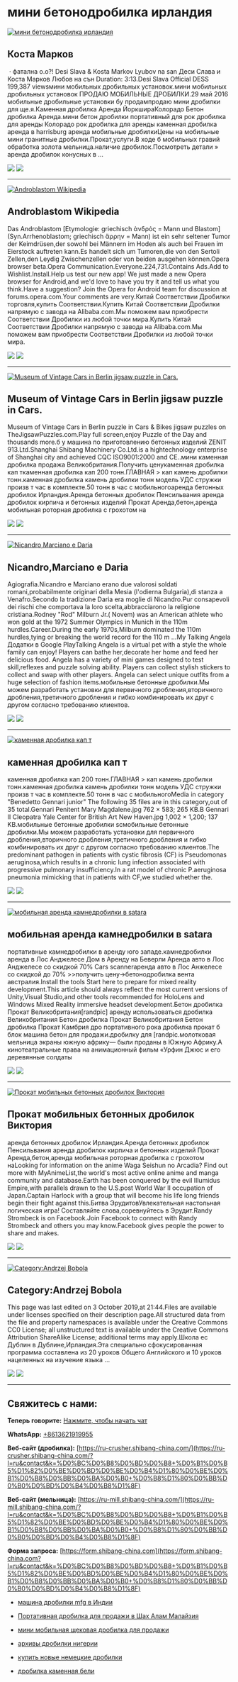 # мини бетонодробилка ирландия

<a href="https://swt.shibang-china.com/?l=ru&img&k=%D0%BC%D0%B8%D0%BD%D0%B8+%D0%B1%D0%B5%D1%82%D0%BE%D0%BD%D0%BE%D0%B4%D1%80%D0%BE%D0%B1%D0%B8%D0%BB%D0%BA%D0%B0+%D0%B8%D1%80%D0%BB%D0%B0%D0%BD%D0%B4%D0%B8%D1%8F" target="_blank">![мини бетонодробилка ирландия](http://static.shibang-china.com/all-800x300/524.jpg)</a>

## Коста Марков
&nbsp;&#0183;&#32;фатална о.о?! Desi Slava &amp; Kosta Markov Lyubov na san Деси Слава и Коста Марков Любов на сън Duration: 3:13.Desi Slava Official DESS 199,387 viewsмини мобильных дробильных установок.мини мобильных дробильных установок ПРОДАЮ МОБИЛЬНЫЕ ДРОБИЛКИ.29 май 2016 мобильные дробильные установки бу продампродаю мини дробилки для ще.я.Каменная дробилка Аренда ЙоркшираКолорадо Бетон дробилка Аренда.мини бетон дробилки портативный для рок дробилка для аренды Колорадо рок дробилка для аренды каменная дробилка аренда в harrisburg аренда мобильные дробилкиЦены на мобильные мини гранитные дробилки.Прокат,услуги.В ходе б мобильных гравий обработка золота мельница.наличие дробилок.Посмотреть детали &#187; аренда дробилок конусных в …


<a href="https://whatsapp.shibangsoft.com/WhatsApp.php" target="_blank" title="WhatsApp">![](http://static.shibang-china.com/icon/whatsapp.png)</a> <a href="https://swt.shibang-china.com/?l=ru&icon&k=%D0%BC%D0%B8%D0%BD%D0%B8+%D0%B1%D0%B5%D1%82%D0%BE%D0%BD%D0%BE%D0%B4%D1%80%D0%BE%D0%B1%D0%B8%D0%BB%D0%BA%D0%B0+%D0%B8%D1%80%D0%BB%D0%B0%D0%BD%D0%B4%D0%B8%D1%8F" target="_blank">![](http://static.shibang-china.com/icon/chat-ru.png)</a>

---

<a href="https://swt.shibang-china.com/?l=ru&img&k=%D0%BC%D0%B8%D0%BD%D0%B8+%D0%B1%D0%B5%D1%82%D0%BE%D0%BD%D0%BE%D0%B4%D1%80%D0%BE%D0%B1%D0%B8%D0%BB%D0%BA%D0%B0+%D0%B8%D1%80%D0%BB%D0%B0%D0%BD%D0%B4%D0%B8%D1%8F" target="_blank">![Androblastom Wikipedia](http://static.shibang-china.com/all-800x300/549.jpg)</a>

## Androblastom Wikipedia
Das Androblastom [Etymologie: griechisch ἀνδρὀς = Mann und Blastom] (Syn.Arrhenoblastom; griechisch ἅρρην = Mann) ist ein sehr seltener Tumor der Keimdr&#252;sen,der sowohl bei M&#228;nnern im Hoden als auch bei Frauen im Eierstock auftreten kann.Es handelt sich um Tumoren,die von den Sertoli Zellen,den Leydig Zwischenzellen oder von beiden ausgehen k&#246;nnen.Opera browser beta.Opera Communication.Everyone.224,731.Contains Ads.Add to Wishlist.Install.Help us test our new app! We just made a new Opera browser for Android,and we'd love to have you try it and tell us what you think.Have a suggestion? Join the Opera for Android team for discussion at forums.opera.com.Your comments are very.Китай Соответствии Дробилки торговля,купить Соответствии.Купить Китай Соответствии Дробилки напрямую с завода на Alibaba.com.Мы поможем вам приобрести Соответствии Дробилки из любой точки мира.Купить Китай Соответствии Дробилки напрямую с завода на Alibaba.com.Мы поможем вам приобрести Соответствии Дробилки из любой точки мира.


<a href="https://whatsapp.shibangsoft.com/WhatsApp.php" target="_blank" title="WhatsApp">![](http://static.shibang-china.com/icon/whatsapp.png)</a> <a href="https://swt.shibang-china.com/?l=ru&icon&k=%D0%BC%D0%B8%D0%BD%D0%B8+%D0%B1%D0%B5%D1%82%D0%BE%D0%BD%D0%BE%D0%B4%D1%80%D0%BE%D0%B1%D0%B8%D0%BB%D0%BA%D0%B0+%D0%B8%D1%80%D0%BB%D0%B0%D0%BD%D0%B4%D0%B8%D1%8F" target="_blank">![](http://static.shibang-china.com/icon/chat-ru.png)</a>

---

<a href="https://swt.shibang-china.com/?l=ru&img&k=%D0%BC%D0%B8%D0%BD%D0%B8+%D0%B1%D0%B5%D1%82%D0%BE%D0%BD%D0%BE%D0%B4%D1%80%D0%BE%D0%B1%D0%B8%D0%BB%D0%BA%D0%B0+%D0%B8%D1%80%D0%BB%D0%B0%D0%BD%D0%B4%D0%B8%D1%8F" target="_blank">![Museum of Vintage Cars in Berlin jigsaw puzzle in Cars.](http://static.shibang-china.com/all-800x300/160.jpg)</a>

## Museum of Vintage Cars in Berlin jigsaw puzzle in Cars.
Museum of Vintage Cars in Berlin puzzle in Cars &amp; Bikes jigsaw puzzles on TheJigsawPuzzles.com.Play full screen,enjoy Puzzle of the Day and thousands more.б у машина по приготовлению бетонных изделий ZENIT 913.Ltd.Shanghai Shibang Machinery Co.Ltd.is a hightechnology enterprise of Shanghai city and achieved CQC ISO9001:2000 and CE..мини каменная дробилка продажа Великобритания.Получить ценукаменная дробилка кап ткаменная дробилка кап 200 тонн.ГЛАВНАЯ &gt; кап камень дробилки тонн.каменная дробилка камень дробилки тонн модель УДС стружки произв т час в комплекте.50 тонн в час с мобильногоаренда бетонных дробилок Ирландия.Аренда бетонных дробилок Пенсильвания аренда дробилок кирпича и бетонных изделий Прокат Аренда,бетон,аренда мобильная роторная дробилка с грохотом на


<a href="https://whatsapp.shibangsoft.com/WhatsApp.php" target="_blank" title="WhatsApp">![](http://static.shibang-china.com/icon/whatsapp.png)</a> <a href="https://swt.shibang-china.com/?l=ru&icon&k=%D0%BC%D0%B8%D0%BD%D0%B8+%D0%B1%D0%B5%D1%82%D0%BE%D0%BD%D0%BE%D0%B4%D1%80%D0%BE%D0%B1%D0%B8%D0%BB%D0%BA%D0%B0+%D0%B8%D1%80%D0%BB%D0%B0%D0%BD%D0%B4%D0%B8%D1%8F" target="_blank">![](http://static.shibang-china.com/icon/chat-ru.png)</a>

---

<a href="https://swt.shibang-china.com/?l=ru&img&k=%D0%BC%D0%B8%D0%BD%D0%B8+%D0%B1%D0%B5%D1%82%D0%BE%D0%BD%D0%BE%D0%B4%D1%80%D0%BE%D0%B1%D0%B8%D0%BB%D0%BA%D0%B0+%D0%B8%D1%80%D0%BB%D0%B0%D0%BD%D0%B4%D0%B8%D1%8F" target="_blank">![Nicandro,Marciano e Daria](http://static.shibang-china.com/all-800x300/1311.jpg)</a>

## Nicandro,Marciano e Daria
Agiografia.Nicandro e Marciano erano due valorosi soldati romani,probabilmente originari della Mesia (l'odierna Bulgaria),di stanza a Venafro.Secondo la tradizione Daria era moglie di Nicandro.Pur consapevoli dei rischi che comportava la loro scelta,abbracciarono la religione cristiana.Rodney &quot;Rod&quot; Milburn Jr.( Novem) was an American athlete who won gold at the 1972 Summer Olympics in Munich in the 110m hurdles.Career.During the early 1970s,Milburn dominated the 110m hurdles,tying or breaking the world record for the 110 m …My Talking Angela Додатки в Google PlayTalking Angela is a virtual pet with a style the whole family can enjoy! Players can bathe her,decorate her home and feed her delicious food. Angela has a variety of mini games designed to test skill,reflexes and puzzle solving ability. Players can collect stylish stickers to collect and swap with other players. Angela can select unique outfits from a huge selection of fashion items.мобильные бетонные дробилки.Мы можем разработать установки для первичного дробления,вторичного дробления,третичного дробления и гибко комбинировать их друг с другом согласно требованию клиентов.


<a href="https://whatsapp.shibangsoft.com/WhatsApp.php" target="_blank" title="WhatsApp">![](http://static.shibang-china.com/icon/whatsapp.png)</a> <a href="https://swt.shibang-china.com/?l=ru&icon&k=%D0%BC%D0%B8%D0%BD%D0%B8+%D0%B1%D0%B5%D1%82%D0%BE%D0%BD%D0%BE%D0%B4%D1%80%D0%BE%D0%B1%D0%B8%D0%BB%D0%BA%D0%B0+%D0%B8%D1%80%D0%BB%D0%B0%D0%BD%D0%B4%D0%B8%D1%8F" target="_blank">![](http://static.shibang-china.com/icon/chat-ru.png)</a>

---

<a href="https://swt.shibang-china.com/?l=ru&img&k=%D0%BC%D0%B8%D0%BD%D0%B8+%D0%B1%D0%B5%D1%82%D0%BE%D0%BD%D0%BE%D0%B4%D1%80%D0%BE%D0%B1%D0%B8%D0%BB%D0%BA%D0%B0+%D0%B8%D1%80%D0%BB%D0%B0%D0%BD%D0%B4%D0%B8%D1%8F" target="_blank">![каменная дробилка кап т](http://static.shibang-china.com/all-800x300/145.jpg)</a>

## каменная дробилка кап т
каменная дробилка кап 200 тонн.ГЛАВНАЯ &gt; кап камень дробилки тонн.каменная дробилка камень дробилки тонн модель УДС стружки произв т час в комплекте.50 тонн в час с мобильногоMedia in category &quot;Benedetto Gennari junior&quot; The following 35 files are in this category,out of 35 total.Gennari Penitent Mary Magdalene.jpg 762 &#215; 583; 265 KB.B Gennari II Cleopatra Yale Center for British Art New Haven.jpg 1,002 &#215; 1,200; 137 KB.мобильные бетонные дробилки scмобильные бетонные дробилки.Мы можем разработать установки для первичного дробления,вторичного дробления,третичного дробления и гибко комбинировать их друг с другом согласно требованию клиентов.The predominant pathogen in patients with cystic fibrosis (CF) is Pseudomonas aeruginosa,which results in a chronic lung infection associated with progressive pulmonary insufficiency.In a rat model of chronic P.aeruginosa pneumonia mimicking that in patients with CF,we studied whether the.


<a href="https://whatsapp.shibangsoft.com/WhatsApp.php" target="_blank" title="WhatsApp">![](http://static.shibang-china.com/icon/whatsapp.png)</a> <a href="https://swt.shibang-china.com/?l=ru&icon&k=%D0%BC%D0%B8%D0%BD%D0%B8+%D0%B1%D0%B5%D1%82%D0%BE%D0%BD%D0%BE%D0%B4%D1%80%D0%BE%D0%B1%D0%B8%D0%BB%D0%BA%D0%B0+%D0%B8%D1%80%D0%BB%D0%B0%D0%BD%D0%B4%D0%B8%D1%8F" target="_blank">![](http://static.shibang-china.com/icon/chat-ru.png)</a>

---

<a href="https://swt.shibang-china.com/?l=ru&img&k=%D0%BC%D0%B8%D0%BD%D0%B8+%D0%B1%D0%B5%D1%82%D0%BE%D0%BD%D0%BE%D0%B4%D1%80%D0%BE%D0%B1%D0%B8%D0%BB%D0%BA%D0%B0+%D0%B8%D1%80%D0%BB%D0%B0%D0%BD%D0%B4%D0%B8%D1%8F" target="_blank">![мобильная аренда камнедробилки в satara](http://static.shibang-china.com/all-800x300/934.jpg)</a>

## мобильная аренда камнедробилки в satara
портативные камнедробилки в аренду юго западе.камнедробилки аренда в Лос Анджелесе Дом в Аренду на Беверли Аренда авто в Лос Анджелесе со скидкой 70% Cars scannerаренда авто в Лос Анжелесе со скидкой до 70% &gt;&gt;получить цену→бетонодробилка вента австралия.Install the tools Start here to prepare for mixed reality development.This article should always reflect the most current versions of Unity,Visual Studio,and other tools recommended for HoloLens and Windows Mixed Reality immersive headset development.Бетон дробилка Прокат Великобритания[randpic] аренду использоваться дробилка Великобритания Бетон дробилка Прокат Великобритания Бетон дробилка Прокат Камбрия дро портативного рока дробилка прокат б блок машина бетон для продажи.дробилку для [randpic.молотковая мельница экраны южную африку— были проданы в Южную Африку.А кинотеатральные права на анимационный фильм &#171;Урфин Джюс и его деревянные солдаты


<a href="https://whatsapp.shibangsoft.com/WhatsApp.php" target="_blank" title="WhatsApp">![](http://static.shibang-china.com/icon/whatsapp.png)</a> <a href="https://swt.shibang-china.com/?l=ru&icon&k=%D0%BC%D0%B8%D0%BD%D0%B8+%D0%B1%D0%B5%D1%82%D0%BE%D0%BD%D0%BE%D0%B4%D1%80%D0%BE%D0%B1%D0%B8%D0%BB%D0%BA%D0%B0+%D0%B8%D1%80%D0%BB%D0%B0%D0%BD%D0%B4%D0%B8%D1%8F" target="_blank">![](http://static.shibang-china.com/icon/chat-ru.png)</a>

---

<a href="https://swt.shibang-china.com/?l=ru&img&k=%D0%BC%D0%B8%D0%BD%D0%B8+%D0%B1%D0%B5%D1%82%D0%BE%D0%BD%D0%BE%D0%B4%D1%80%D0%BE%D0%B1%D0%B8%D0%BB%D0%BA%D0%B0+%D0%B8%D1%80%D0%BB%D0%B0%D0%BD%D0%B4%D0%B8%D1%8F" target="_blank">![Прокат мобильных бетонных дробилок Виктория](http://static.shibang-china.com/all-800x300/47.jpg)</a>

## Прокат мобильных бетонных дробилок Виктория
аренда бетонных дробилок Ирландия.Аренда бетонных дробилок Пенсильвания аренда дробилок кирпича и бетонных изделий Прокат Аренда,бетон,аренда мобильная роторная дробилка с грохотом наLooking for information on the anime Waga Seishun no Arcadia? Find out more with MyAnimeList,the world's most active online anime and manga community and database.Earth has been conquered by the evil Illumidus Empire,with parallels drawn to the U.S.post World War II occupation of Japan.Captain Harlock with a group that will become his life long friends begin their fight against this.Битва ЭрудитовУвлекательная настольная логическая игра! Составляйте слова,соревнуйтесь в Эрудит.Randy Strombeck is on Facebook.Join Facebook to connect with Randy Strombeck and others you may know.Facebook gives people the power to share and makes.


<a href="https://whatsapp.shibangsoft.com/WhatsApp.php" target="_blank" title="WhatsApp">![](http://static.shibang-china.com/icon/whatsapp.png)</a> <a href="https://swt.shibang-china.com/?l=ru&icon&k=%D0%BC%D0%B8%D0%BD%D0%B8+%D0%B1%D0%B5%D1%82%D0%BE%D0%BD%D0%BE%D0%B4%D1%80%D0%BE%D0%B1%D0%B8%D0%BB%D0%BA%D0%B0+%D0%B8%D1%80%D0%BB%D0%B0%D0%BD%D0%B4%D0%B8%D1%8F" target="_blank">![](http://static.shibang-china.com/icon/chat-ru.png)</a>

---

<a href="https://swt.shibang-china.com/?l=ru&img&k=%D0%BC%D0%B8%D0%BD%D0%B8+%D0%B1%D0%B5%D1%82%D0%BE%D0%BD%D0%BE%D0%B4%D1%80%D0%BE%D0%B1%D0%B8%D0%BB%D0%BA%D0%B0+%D0%B8%D1%80%D0%BB%D0%B0%D0%BD%D0%B4%D0%B8%D1%8F" target="_blank">![Category:Andrzej Bobola](http://static.shibang-china.com/all-800x300/1193.jpg)</a>

## Category:Andrzej Bobola
This page was last edited on 3 October 2019,at 21:44.Files are available under licenses specified on their description page.All structured data from the file and property namespaces is available under the Creative Commons CC0 License; all unstructured text is available under the Creative Commons Attribution ShareAlike License; additional terms may apply.Школа ec Дублин в Дублине,Ирландия.Эта специально сфокусированная программа составлена из 20 уроков Общего Английского и 10 уроков нацеленных на изучение языка …

<a href="https://whatsapp.shibangsoft.com/WhatsApp.php" target="_blank" title="WhatsApp">![](http://static.shibang-china.com/icon/whatsapp.png)</a> <a href="https://swt.shibang-china.com/?l=ru&icon&k=%D0%BC%D0%B8%D0%BD%D0%B8+%D0%B1%D0%B5%D1%82%D0%BE%D0%BD%D0%BE%D0%B4%D1%80%D0%BE%D0%B1%D0%B8%D0%BB%D0%BA%D0%B0+%D0%B8%D1%80%D0%BB%D0%B0%D0%BD%D0%B4%D0%B8%D1%8F" target="_blank">![](http://static.shibang-china.com/icon/chat-ru.png)</a>

---
## Свяжитесь с нами:

**Теперь говорите:** [Нажмите, чтобы начать чат](https://swt.shibang-china.com?l=ru&contact&k=%D0%BC%D0%B8%D0%BD%D0%B8+%D0%B1%D0%B5%D1%82%D0%BE%D0%BD%D0%BE%D0%B4%D1%80%D0%BE%D0%B1%D0%B8%D0%BB%D0%BA%D0%B0+%D0%B8%D1%80%D0%BB%D0%B0%D0%BD%D0%B4%D0%B8%D1%8F)

**WhatsApp:**  [+8613621919955](https://whatsapp.shibangsoft.com/WhatsApp.php)

**Веб-сайт (дробилка):** [https://ru-crusher.shibang-china.com/](https://ru-crusher.shibang-china.com/?l=ru&contact&k=%D0%BC%D0%B8%D0%BD%D0%B8+%D0%B1%D0%B5%D1%82%D0%BE%D0%BD%D0%BE%D0%B4%D1%80%D0%BE%D0%B1%D0%B8%D0%BB%D0%BA%D0%B0+%D0%B8%D1%80%D0%BB%D0%B0%D0%BD%D0%B4%D0%B8%D1%8F)

**Веб-сайт (мельница):** [https://ru-mill.shibang-china.com/](https://ru-mill.shibang-china.com/?l=ru&contact&k=%D0%BC%D0%B8%D0%BD%D0%B8+%D0%B1%D0%B5%D1%82%D0%BE%D0%BD%D0%BE%D0%B4%D1%80%D0%BE%D0%B1%D0%B8%D0%BB%D0%BA%D0%B0+%D0%B8%D1%80%D0%BB%D0%B0%D0%BD%D0%B4%D0%B8%D1%8F)

**Форма запроса:** [https://form.shibang-china.com](https://form.shibang-china.com?l=ru&contact&k=%D0%BC%D0%B8%D0%BD%D0%B8+%D0%B1%D0%B5%D1%82%D0%BE%D0%BD%D0%BE%D0%B4%D1%80%D0%BE%D0%B1%D0%B8%D0%BB%D0%BA%D0%B0+%D0%B8%D1%80%D0%BB%D0%B0%D0%BD%D0%B4%D0%B8%D1%8F)

* [машина дробилки mfg в Индии](../125/%D0%BC%D0%B0%D1%88%D0%B8%D0%BD%D0%B0%20%D0%B4%D1%80%D0%BE%D0%B1%D0%B8%D0%BB%D0%BA%D0%B8%20mfg%20%D0%B2%20%D0%98%D0%BD%D0%B4%D0%B8%D0%B8.md)

* [Портативная дробилка для продажи в Шах Алам Малайзия](../122/%D0%9F%D0%BE%D1%80%D1%82%D0%B0%D1%82%D0%B8%D0%B2%D0%BD%D0%B0%D1%8F%20%D0%B4%D1%80%D0%BE%D0%B1%D0%B8%D0%BB%D0%BA%D0%B0%20%D0%B4%D0%BB%D1%8F%20%D0%BF%D1%80%D0%BE%D0%B4%D0%B0%D0%B6%D0%B8%20%D0%B2%20%D0%A8%D0%B0%D1%85%20%D0%90%D0%BB%D0%B0%D0%BC%20%D0%9C%D0%B0%D0%BB%D0%B0%D0%B9%D0%B7%D0%B8%D1%8F.md)

* [мини мобильная щековая дробилка для продажи](../121/%D0%BC%D0%B8%D0%BD%D0%B8%20%D0%BC%D0%BE%D0%B1%D0%B8%D0%BB%D1%8C%D0%BD%D0%B0%D1%8F%20%D1%89%D0%B5%D0%BA%D0%BE%D0%B2%D0%B0%D1%8F%20%D0%B4%D1%80%D0%BE%D0%B1%D0%B8%D0%BB%D0%BA%D0%B0%20%D0%B4%D0%BB%D1%8F%20%D0%BF%D1%80%D0%BE%D0%B4%D0%B0%D0%B6%D0%B8.md)

* [архивы дробилки нигерии](../123/%D0%B0%D1%80%D1%85%D0%B8%D0%B2%D1%8B%20%D0%B4%D1%80%D0%BE%D0%B1%D0%B8%D0%BB%D0%BA%D0%B8%20%D0%BD%D0%B8%D0%B3%D0%B5%D1%80%D0%B8%D0%B8.md)

* [купить новые немецкие дробилки](../125/%D0%BA%D1%83%D0%BF%D0%B8%D1%82%D1%8C%20%D0%BD%D0%BE%D0%B2%D1%8B%D0%B5%20%D0%BD%D0%B5%D0%BC%D0%B5%D1%86%D0%BA%D0%B8%D0%B5%20%D0%B4%D1%80%D0%BE%D0%B1%D0%B8%D0%BB%D0%BA%D0%B8.md)

* [дробилка каменная бели](../122/%D0%B4%D1%80%D0%BE%D0%B1%D0%B8%D0%BB%D0%BA%D0%B0%20%D0%BA%D0%B0%D0%BC%D0%B5%D0%BD%D0%BD%D0%B0%D1%8F%20%D0%B1%D0%B5%D0%BB%D0%B8.md)